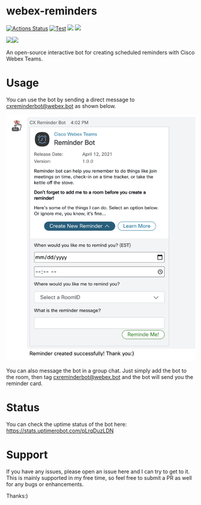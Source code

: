 # webex-reminders

[![Actions Status](https://github.com/amthorn/webex-reminders/workflows/lint/badge.svg)](https://github.com/amthorn/webex-reminders/actions) [![Test](https://github.com/amthorn/webex-reminders/actions/workflows/test.yml/badge.svg?branch=master)](https://github.com/amthorn/webex-reminders/actions/workflows/test.yml) <img src="https://img.shields.io/uptimerobot/status/m787892776-ad4e72eee81c4b844a08948f"/> <img src="https://img.shields.io/github/license/amthorn/webex-reminders"/>

<img src="https://it.wisc.edu/wp-content/uploads/WebexTeams-icon-color.png" width="50"/><img src="https://cdn1.iconfinder.com/data/icons/galaxy-open-line-color-i/200/alarm-512.png" width="50"/><br/>

An open-source interactive bot for creating scheduled reminders with Cisco Webex Teams.

# Usage

You can use the bot by sending a direct message to cxreminderbot@webex.bot as shown below.

<img src="https://raw.githubusercontent.com/amthorn/webex-reminders/master/docs/screen.png"/>

You can also message the bot in a group chat. Just simply add the bot to the room, then tag cxreminderbot@webex.bot and the bot will send you the reminder card.

# Status

You can check the uptime status of the bot here: https://stats.uptimerobot.com/pLrqDuzLDN

# Support

If you have any issues, please open an issue here and I can try to get to it. This is mainly supported in my free time, so feel free to submit a PR as well for any bugs or enhancements.

Thanks:)

